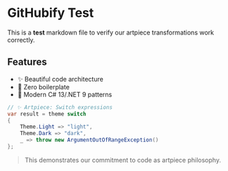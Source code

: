 # GitHubify Test

This is a **test** markdown file to verify our artpiece transformations work correctly.

## Features

- ✨ Beautiful code architecture
- 🎯 Zero boilerplate
- 🚀 Modern C# 13/.NET 9 patterns

```csharp
// ✨ Artpiece: Switch expressions
var result = theme switch
{
    Theme.Light => "light",
    Theme.Dark => "dark",
    _ => throw new ArgumentOutOfRangeException()
};
```

> This demonstrates our commitment to code as artpiece philosophy.